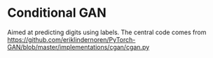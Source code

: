 # Conditional GAN
Aimed at predicting digits using labels.
The central code comes from https://github.com/eriklindernoren/PyTorch-GAN/blob/master/implementations/cgan/cgan.py

